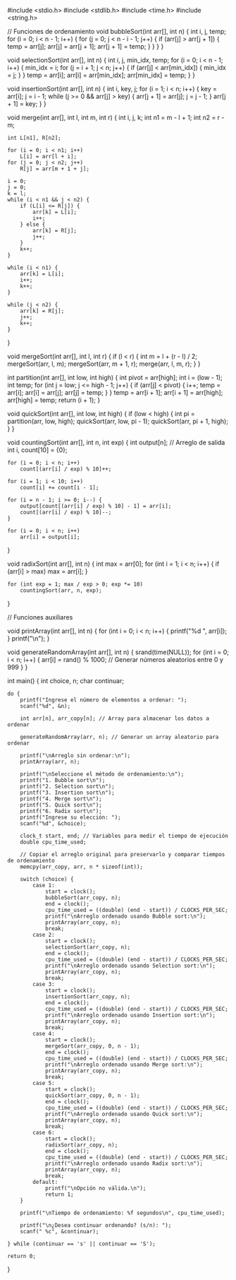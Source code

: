 #include <stdio.h>
#include <stdlib.h>
#include <time.h>
#include <string.h>

// Funciones de ordenamiento
void bubbleSort(int arr[], int n) {
    int i, j, temp;
    for (i = 0; i < n - 1; i++) {
        for (j = 0; j < n - i - 1; j++) {
            if (arr[j] > arr[j + 1]) {
                temp = arr[j];
                arr[j] = arr[j + 1];
                arr[j + 1] = temp;
            }
        }
    }
}

void selectionSort(int arr[], int n) {
    int i, j, min_idx, temp;
    for (i = 0; i < n - 1; i++) {
        min_idx = i;
        for (j = i + 1; j < n; j++) {
            if (arr[j] < arr[min_idx]) {
                min_idx = j;
            }
        }
        temp = arr[i];
        arr[i] = arr[min_idx];
        arr[min_idx] = temp;
    }
}

void insertionSort(int arr[], int n) {
    int i, key, j;
    for (i = 1; i < n; i++) {
        key = arr[i];
        j = i - 1;
        while (j >= 0 && arr[j] > key) {
            arr[j + 1] = arr[j];
            j = j - 1;
        }
        arr[j + 1] = key;
    }
}

void merge(int arr[], int l, int m, int r) {
    int i, j, k;
    int n1 = m - l + 1;
    int n2 = r - m;

    int L[n1], R[n2];

    for (i = 0; i < n1; i++)
        L[i] = arr[l + i];
    for (j = 0; j < n2; j++)
        R[j] = arr[m + 1 + j];

    i = 0;
    j = 0;
    k = l;
    while (i < n1 && j < n2) {
        if (L[i] <= R[j]) {
            arr[k] = L[i];
            i++;
        } else {
            arr[k] = R[j];
            j++;
        }
        k++;
    }

    while (i < n1) {
        arr[k] = L[i];
        i++;
        k++;
    }

    while (j < n2) {
        arr[k] = R[j];
        j++;
        k++;
    }
}

void mergeSort(int arr[], int l, int r) {
    if (l < r) {
        int m = l + (r - l) / 2;
        mergeSort(arr, l, m);
        mergeSort(arr, m + 1, r);
        merge(arr, l, m, r);
    }
}

int partition(int arr[], int low, int high) {
    int pivot = arr[high];
    int i = (low - 1);
    int temp;
    for (int j = low; j <= high - 1; j++) {
        if (arr[j] < pivot) {
            i++;
            temp = arr[i];
            arr[i] = arr[j];
            arr[j] = temp;
        }
    }
    temp = arr[i + 1];
    arr[i + 1] = arr[high];
    arr[high] = temp;
    return (i + 1);
}

void quickSort(int arr[], int low, int high) {
    if (low < high) {
        int pi = partition(arr, low, high);
        quickSort(arr, low, pi - 1);
        quickSort(arr, pi + 1, high);
    }
}

void countingSort(int arr[], int n, int exp) {
    int output[n]; // Arreglo de salida
    int i, count[10] = {0};

    for (i = 0; i < n; i++)
        count[(arr[i] / exp) % 10]++;

    for (i = 1; i < 10; i++)
        count[i] += count[i - 1];

    for (i = n - 1; i >= 0; i--) {
        output[count[(arr[i] / exp) % 10] - 1] = arr[i];
        count[(arr[i] / exp) % 10]--;
    }

    for (i = 0; i < n; i++)
        arr[i] = output[i];
}

void radixSort(int arr[], int n) {
    int max = arr[0];
    for (int i = 1; i < n; i++) {
        if (arr[i] > max)
            max = arr[i];
    }

    for (int exp = 1; max / exp > 0; exp *= 10)
        countingSort(arr, n, exp);
}

// Funciones auxiliares

void printArray(int arr[], int n) {
    for (int i = 0; i < n; i++) {
        printf("%d ", arr[i]);
    }
    printf("\n");
}

void generateRandomArray(int arr[], int n) {
    srand(time(NULL));
    for (int i = 0; i < n; i++) {
        arr[i] = rand() % 1000; // Generar números aleatorios entre 0 y 999
    }
}

int main() {
    int choice, n;
    char continuar;

    do {
        printf("Ingrese el número de elementos a ordenar: ");
        scanf("%d", &n);

        int arr[n], arr_copy[n]; // Array para almacenar los datos a ordenar

        generateRandomArray(arr, n); // Generar un array aleatorio para ordenar

        printf("\nArreglo sin ordenar:\n");
        printArray(arr, n);

        printf("\nSeleccione el método de ordenamiento:\n");
        printf("1. Bubble sort\n");
        printf("2. Selection sort\n");
        printf("3. Insertion sort\n");
        printf("4. Merge sort\n");
        printf("5. Quick sort\n");
        printf("6. Radix sort\n");
        printf("Ingrese su elección: ");
        scanf("%d", &choice);

        clock_t start, end; // Variables para medir el tiempo de ejecución
        double cpu_time_used;

        // Copiar el arreglo original para preservarlo y comparar tiempos de ordenamiento
        memcpy(arr_copy, arr, n * sizeof(int));

        switch (choice) {
            case 1:
                start = clock();
                bubbleSort(arr_copy, n);
                end = clock();
                cpu_time_used = ((double) (end - start)) / CLOCKS_PER_SEC;
                printf("\nArreglo ordenado usando Bubble sort:\n");
                printArray(arr_copy, n);
                break;
            case 2:
                start = clock();
                selectionSort(arr_copy, n);
                end = clock();
                cpu_time_used = ((double) (end - start)) / CLOCKS_PER_SEC;
                printf("\nArreglo ordenado usando Selection sort:\n");
                printArray(arr_copy, n);
                break;
            case 3:
                start = clock();
                insertionSort(arr_copy, n);
                end = clock();
                cpu_time_used = ((double) (end - start)) / CLOCKS_PER_SEC;
                printf("\nArreglo ordenado usando Insertion sort:\n");
                printArray(arr_copy, n);
                break;
            case 4:
                start = clock();
                mergeSort(arr_copy, 0, n - 1);
                end = clock();
                cpu_time_used = ((double) (end - start)) / CLOCKS_PER_SEC;
                printf("\nArreglo ordenado usando Merge sort:\n");
                printArray(arr_copy, n);
                break;
            case 5:
                start = clock();
                quickSort(arr_copy, 0, n - 1);
                end = clock();
                cpu_time_used = ((double) (end - start)) / CLOCKS_PER_SEC;
                printf("\nArreglo ordenado usando Quick sort:\n");
                printArray(arr_copy, n);
                break;
            case 6:
                start = clock();
                radixSort(arr_copy, n);
                end = clock();
                cpu_time_used = ((double) (end - start)) / CLOCKS_PER_SEC;
                printf("\nArreglo ordenado usando Radix sort:\n");
                printArray(arr_copy, n);
                break;
            default:
                printf("\nOpción no válida.\n");
                return 1;
        }

        printf("\nTiempo de ordenamiento: %f segundos\n", cpu_time_used);

        printf("\n¿Desea continuar ordenando? (s/n): ");
        scanf(" %c", &continuar);

    } while (continuar == 's' || continuar == 'S');

    return 0;
}
